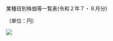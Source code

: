 業種目別株価等一覧表(令和２年７・８月分)

（単位：円）

![](https://www.nta.go.jp/tmp/04f8efff-d48e-44f6-b308-46d2d4c756c9/images/2c69c6789e7892a3add518d9ee8ca5d26c1c53e199acc87e1646f16a81859124.jpg)